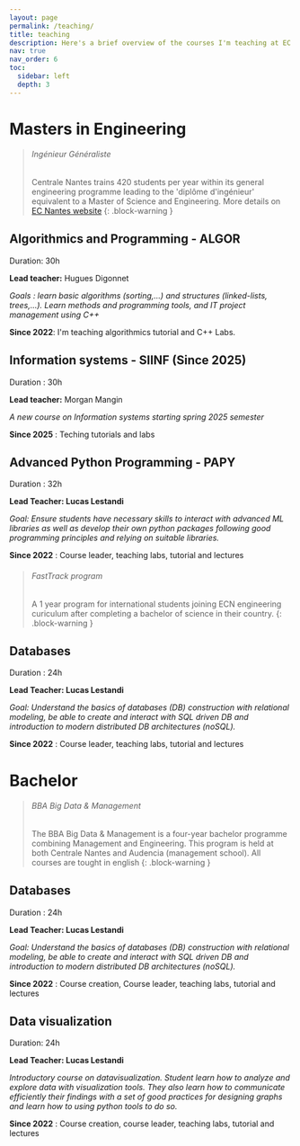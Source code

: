 ```yaml
---
layout: page
permalink: /teaching/
title: teaching
description: Here's a brief overview of the courses I'm teaching at EC Nantes
nav: true
nav_order: 6
toc:
  sidebar: left
  depth: 3
---
```

# Masters in Engineering
> ###### Ingénieur Généraliste 
> Centrale Nantes trains 420 students per year within its general engineering programme leading to the 'diplôme d'ingénieur' equivalent to a Master of Science and Engineering. More details  on [EC Nantes website](https://www.ec-nantes.fr/english-version/study/engineering-programme-diplome-dingenieur)
{: .block-warning }


## Algorithmics and Programming - ALGOR 
Duration: 30h

**Lead teacher:** Hugues Digonnet

*Goals : learn basic algorithms (sorting,...) and structures (linked-lists, trees,...). Learn methods and programming tools, and IT project management using C++* 

**Since 2022**: I'm teaching algorithmics tutorial and C++ Labs.

## Information systems - SIINF (Since 2025)
Duration : 30h

**Lead teacher:** Morgan Mangin

*A new course on Information systems starting spring 2025 semester*

**Since 2025** : Teching tutorials and labs

## Advanced Python Programming - PAPY 
Duration : 32h

**Lead Teacher: Lucas Lestandi**

*Goal: Ensure students have necessary skills to interact with advanced ML libraries as well as develop their own python packages following good programming principles and relying on suitable libraries.*

**Since 2022** : Course leader, teaching labs, tutorial and lectures 

> ###### FastTrack program
> A 1 year program for international students joining ECN engineering curiculum after completing a bachelor of science in their country.
{: .block-warning }

## Databases
Duration : 24h

**Lead Teacher: Lucas Lestandi**

*Goal: Understand the basics of databases (DB) construction with relational modeling, be able to create and interact with SQL driven DB and introduction to modern distributed DB architectures (noSQL).*

**Since 2022** : Course leader, teaching labs, tutorial and lectures 

# Bachelor
> ###### BBA Big Data & Management 
> The BBA Big Data & Management is a four-year bachelor programme combining Management and Engineering. This program is held at both Centrale Nantes and Audencia (management school). All courses are tought in english
{: .block-warning }

## Databases
Duration : 24h

**Lead Teacher: Lucas Lestandi**

*Goal: Understand the basics of databases (DB) construction with relational modeling, be able to create and interact with SQL driven DB and introduction to modern distributed DB architectures (noSQL).*

**Since 2022** : Course creation, Course leader, teaching labs, tutorial and lectures 

## Data visualization
Duration: 24h

**Lead Teacher: Lucas Lestandi**

*Introductory course on datavisualization. Student learn how to analyze and explore data with visualization tools. They also learn how to communicate efficiently their findings with a set of good practices for designing graphs and learn how to using python tools to do so.*

**Since 2022** : Course creation, course leader, teaching labs,  tutorial and lectures 